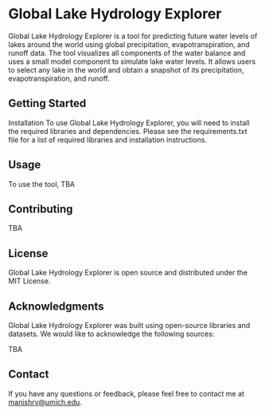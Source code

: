 # Global Lake Hydrology Explorer
Global Lake Hydrology Explorer is a tool for predicting future water levels of lakes around the world using global precipitation, evapotranspiration, and runoff data. The tool visualizes all components of the water balance and uses a small model component to simulate lake water levels. It allows users to select any lake in the world and obtain a snapshot of its precipitation, evapotranspiration, and runoff.

## Getting Started
Installation
To use Global Lake Hydrology Explorer, you will need to install the required libraries and dependencies. Please see the requirements.txt file for a list of required libraries and installation instructions.

## Usage
To use the tool, TBA

## Contributing
TBA

## License
Global Lake Hydrology Explorer is open source and distributed under the MIT License.

## Acknowledgments
Global Lake Hydrology Explorer was built using open-source libraries and datasets. We would like to acknowledge the following sources:

TBA
## Contact
If you have any questions or feedback, please feel free to contact me at manishrv@umich.edu.
